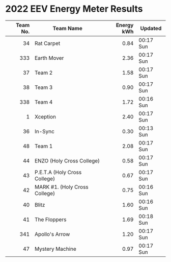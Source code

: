# 2022 EEV Energy Meter Results
|Team No.|Team Name|Energy kWh|Updated|
|---:|---|---:|---|
|34|Rat Carpet|0.84|00:17 Sun|
|333|Earth Mover|2.36|00:17 Sun|
|37|Team 2|1.58|00:17 Sun|
|38|Team 3|0.90|00:17 Sun|
|338|Team 4|1.72|00:16 Sun|
|1|Xception|2.40|00:17 Sun|
|36|In-Sync|0.30|00:13 Sun|
|48|Team 1|2.08|00:17 Sun|
|44|ENZO (Holy Cross College)|0.58|00:17 Sun|
|43|P.E.T.A (Holy Cross College)|0.67|00:17 Sun|
|42|MARK #1. (Holy Cross College)|0.75|00:16 Sun|
|40|Blitz|1.60|00:16 Sun|
|41|The Floppers|1.69|00:18 Sun|
|341|Apollo's Arrow|1.20|00:17 Sun|
|47|Mystery Machine|0.97|00:17 Sun|
